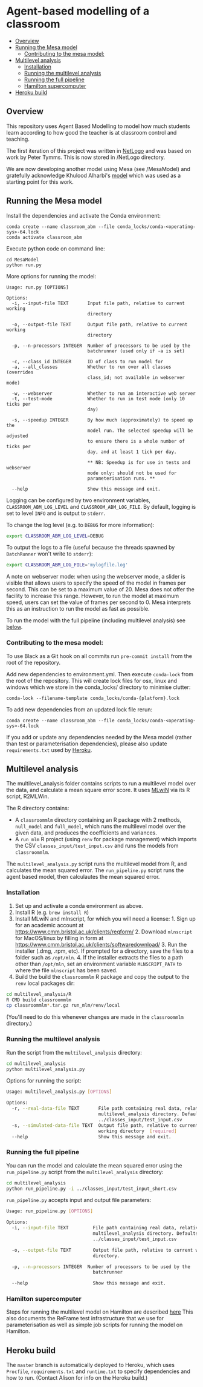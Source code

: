 # Agent-based modelling of a classroom

<!-- TOC depthFrom:2 depthTo:6 withLinks:1 updateOnSave:1 orderedList:0 -->

- [Overview](#overview)
- [Running the Mesa model](#running-the-mesa-model)
	- [Contributing to the mesa model:](#contributing-to-the-mesa-model)
- [Multilevel analysis](#multilevel-analysis)
	- [Installation](#installation)
	- [Running the multilevel analysis](#running-the-multilevel-analysis)
	- [Running the full pipeline](#running-the-full-pipeline)
	- [Hamilton supercomputer](#hamilton-supercomputer)
- [Heroku build](#heroku-build)

<!-- /TOC -->


## Overview
This repository uses Agent Based Modelling to model how much students learn according to how good the teacher is at classroom control and teaching.

The first iteration of this project was written in [NetLogo](https://ccl.northwestern.edu/netlogo/index.shtml) and was based on work by Peter Tymms. This is now stored in /NetLogo directory.

We are now developing another model using Mesa (see /MesaModel) and gratefully acknowledge Khulood Alharbi's [model](https://github.com/kuloody/ABM) which was used as a starting point for this work.

## Running the Mesa model

Install the dependencies and activate the Conda environment:

```
conda create --name classroom_abm --file conda_locks/conda-<operating-sys>-64.lock
conda activate classroom_abm
```

Execute python code on command line:

```
cd MesaModel
python run.py
```

More options for running the model:

```
Usage: run.py [OPTIONS]

Options:
  -i, --input-file TEXT       Input file path, relative to current working
                              directory

  -o, --output-file TEXT      Output file path, relative to current working
                              directory

  -p, --n-processors INTEGER  Number of processors to be used by the
                              batchrunner (used only if -a is set)

  -c, --class_id INTEGER      ID of class to run model for
  -a, --all_classes           Whether to run over all classes (overrides
                              class_id; not available in webserver mode)

  -w, --webserver             Whether to run an interactive web server
  -t, --test-mode             Whether to run in test mode (only 10 ticks per
                              day)

  -s, --speedup INTEGER       By how much (approximately) to speed up the
                              model run. The selected speedup will be adjusted
                              to ensure there is a whole number of ticks per
                              day, and at least 1 tick per day.

                              ** NB: Speedup is for use in tests and webserver
                              mode only: should not be used for
                              parameterisation runs. **

  --help                      Show this message and exit.
```

Logging can be configured by two environment variables, `CLASSROOM_ABM_LOG_LEVEL` and `CLASSROOM_ABM_LOG_FILE`. By
default, logging is set to level `INFO` and is output to `stderr`.

To change the log level (e.g. to `DEBUG` for more information):

```bash
export CLASSROOM_ABM_LOG_LEVEL=DEBUG
```

To output the logs to a file (useful because the threads spawned by `BatchRunner` won't write to `stderr`):

```bash
export CLASSROOM_ABM_LOG_FILE='mylogfile.log'
```

A note on webserver mode: when using the webserver mode, a slider is visible that allows users to specify the speed of the model in frames per second. This can be set to a maximum value of 20. Mesa does not offer the facility to increase this range. However, to run the model at maximum speed, users can set the value of frames per second to 0. Mesa interprets this as an instruction to run the model as fast as possible.

To run the model with the full pipeline (including multilevel analysis) see [below](###Running-the-full-pipeline).

### Contributing to the mesa model:

To use Black as a Git hook on all commits run `pre-commit install` from the root of the repository.

Add new dependencies to environment.yml. Then execute `conda-lock` from the root of the repository. This will create lock files for osx, linux and windows which we store in the conda_locks/ directory to minimise clutter:

```
conda-lock --filename-template conda_locks/conda-{platform}.lock
```

To add new dependencies from an updated lock file rerun:

```
conda create --name classroom_abm --file conda_locks/conda-<operating-sys>-64.lock
```

If you add or update any dependencies needed by the Mesa model (rather than test or parameterisation dependencies), please also update `requirements.txt` used by [Heroku](#heroku-build).

## Multilevel analysis

The multilevel_analysis folder contains scripts to run a multilevel model over the data, and calculate a mean square error score. It uses [MLwiN](http://www.bristol.ac.uk/cmm/software/mlwin/) via its R script, R2MLWin.

The R directory contains:

 * A `classroommlm` directory containing an R package with 2 methods, `null_model` and `full_model`, which runs the multilevel model over the given data, and produces the coefficients and variances.
 * A `run_mlm` R project (using `renv` for package management) which imports the CSV `classes_input/test_input.csv` and runs the models from `classroommlm`.

The `multilevel_analysis.py` script runs the multilevel model from R, and calculates the mean squared error. The `run_pipeline.py` script runs the agent based model, then calculautes the mean squared error.

### Installation

  1. Set up and activate a conda environment as above.
  2. Install R (e.g. `brew install R`)
  3. Install MLwiN and mlnscript, for which you will need a license:
    1. Sign up for an academic account at https://www.cmm.bristol.ac.uk/clients/reqform/
    2. Download `mlnscript` for MacOS/linux by filling in form at https://www.cmm.bristol.ac.uk/clients/softwaredownload/
    3. Run the installer (.dmg, .rpm, etc). If prompted for a directory, save the files to a folder such as `/opt/mln`.
    4. If the installer extracts the files to a path other than `/opt/mln`, set an environment variable `MLNSCRIPT_PATH` to where the file `mlnscript` has been saved.
  4. Build the build the `classroommlm` R package and copy the output to the `renv` local packages dir:

  ```bash
  cd multilevel_analysis/R
  R CMD build classroommlm
  cp classroommlm*.tar.gz run_mlm/renv/local
  ```

  (You'll need to do this whenever changes are made in the `classroommlm` directory.)

### Running the multilevel analysis
Run the script from the `multilevel_analysis` directory:

```bash
cd multilevel_analysis
python multilevel_analysis.py
```

Options for running the script:

```bash
Usage: multilevel_analysis.py [OPTIONS]

Options:
  -r, --real-data-file TEXT       File path containing real data, relative to
                                  multilevel_analysis directory. Defaults to
                                  ../classes_input/test_input.csv
  -s, --simulated-data-file TEXT  Output file path, relative to current
                                  working directory  [required]
  --help                          Show this message and exit.
```

### Running the full pipeline
You can run the model and calculate the mean squared error using the `run_pipeline.py` script
from the `multilevel_analysis` directory:

```bash
cd multilevel_analysis
python run_pipeline.py -i ../classes_input/test_input_short.csv
```

`run_pipeline.py` accepts input and output file parameters:

```bash
Usage: run_pipeline.py [OPTIONS]

Options:
  -i, --input-file TEXT         File path containing real data, relative to
                                multilevel_analysis directory. Defaults to
                                ../classes_input/test_input.csv

  -o, --output-file TEXT        Output file path, relative to current working
                                directory.

  -p, --n-processors INTEGER  Number of processors to be used by the
                                batchrunner

  --help                        Show this message and exit.
```

### Hamilton supercomputer

Steps for running the multilevel model on Hamilton are described [here](https://github.com/DurhamARC/classroom-abm/blob/master/hamilton/README.md)
This also documents the ReFrame test infrastructure that we use for parameterisation as well as simple job scripts for running the model on Hamilton.

## Heroku build

The `master` branch is automatically deployed to Heroku, which uses `Procfile`, `requirements.txt` and `runtime.txt` to specify dependencies and how to run. (Contact Alison for info on the Heroku build.)
